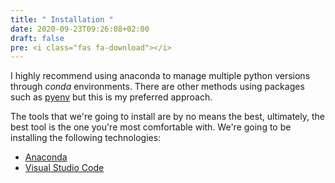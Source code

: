 ```yaml
---
title: " Installation "
date: 2020-09-23T09:26:08+02:00
draft: false
pre: <i class="fas fa-download"></i>
---
```


I highly recommend using anaconda to manage multiple python versions through _conda_ environments. There are other methods using packages such as [pyenv](https://github.com/pyenv/pyenv) but this is my preferred approach.

The tools that we're going to install are by no means the best, ultimately, the best tool is the one you're most comfortable with. We're going to be installing the following technologies:

- [Anaconda](https://www.anaconda.com/)
- [Visual Studio Code](https://code.visualstudio.com/)
